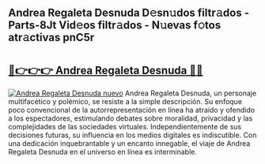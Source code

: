## Andrea Regaleta Desnuda D𝚎sn𝚞dos filtr𝚊dos - Parts-8Jt Vid𝚎os filtr𝚊dos - N𝚞evas f𝚘tos atr𝚊ctivas pnC5r

# <h2><a href="http://mbdktn.tromn.icu/?c=Andrea+Regaleta+Desnuda">🔗👉👉👉 Andrea Regaleta Desnuda 🔗🔗</a></h2>

[![Andrea Regaleta Desnuda nuevo](https://i.imgur.com/pEAQMta.gif)](http://mbdktn.tromn.icu/?c=Andrea+Regaleta+Desnuda)
Andrea Regaleta Desnuda, un personaje multifacético y polémico, se resiste a la simple descripción. Su enfoque poco convencional de la autorrepresentación en línea ha atraído y ofendido a los espectadores, estimulando debates sobre moralidad, privacidad y las complejidades de las sociedades virtuales. Independientemente de sus decisiones futuras, su influencia en los medios digitales es indiscutible. Con una dedicación inquebrantable y un encanto innegable, el viaje de Andrea Regaleta Desnuda en el universo en línea es interminable.
